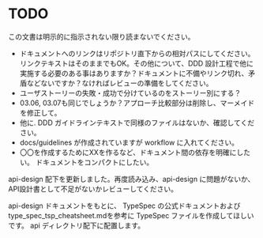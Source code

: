 # TODO

この文書は明示的に指示されない限り読まないでください。

- ドキュメントへのリンクはリポジトリ直下からの相対パスにしてください。リンクテキストはそのままでもOK。その他について、DDD 設計工程で他に実施する必要のある事はありますか？ドキュメントに不備やリンク切れ、矛盾などないですか？なければレビューの準備をしてください。
- ユーザストーリーの失敗・成功で分けているのをストーリー別にする？
- 03.06, 03.07も同じでしょうか？アプローチ比較部分は削除し、マーメイドを修正して。
- 他に. DDD ガイドラインテキストで同様のファイルはないか、確認してください。
- docs/guidelines が作成されていますが workflow に入れてください。
- 〇〇を作成するためにXXを作るなど、ドキュメント間の依存を明確にしたい。
ドキュメントをコンパクトにしたい。

api-design 配下を更新しました。再度読み込み、api-design に問題がないか、API設計書として不足がないかレビューしてください。

api-design ドキュメントをもとに、 TypeSpec の公式ドキュメントおよびtype_spec_tsp_cheatsheet.mdを参考に TypeSpec ファイルを作成してほしいです。 api ディレクトリ配下に配置します。
